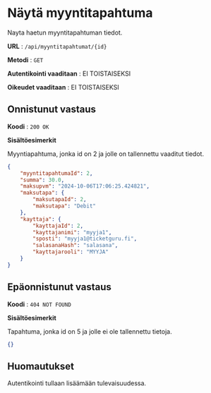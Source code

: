 # Näytä myyntitapahtuma

Nayta haetun myyntitapahtuman tiedot.

**URL** : `/api/myyntitapahtumat/{id}`

**Metodi** : `GET`

**Autentikointi vaaditaan** : EI TOISTAISEKSI

**Oikeudet vaaditaan** : EI TOISTAISEKSI

## Onnistunut vastaus

**Koodi** : `200 OK`

**Sisältöesimerkit**

Myyntiapahtuma, jonka id on 2 ja jolle on tallennettu vaaditut tiedot.

```json
{
    "myyntitapahtumaId": 2,
    "summa": 30.0,
    "maksupvm": "2024-10-06T17:06:25.424821",
    "maksutapa": {
        "maksutapaId": 2,
        "maksutapa": "Debit"
    },
    "kayttaja": {
        "kayttajaId": 2,
        "kayttajanimi": "myyja1",
        "sposti": "myyja1@ticketguru.fi",
        "salasanaHash": "salasana",
        "kayttajarooli": "MYYJA"
    }
}
```




## Epäonnistunut vastaus

**Koodi** : `404 NOT FOUND`

**Sisältöesimerkit**

Tapahtuma, jonka id on 5 ja jolle ei ole tallennettu tietoja.

```json
{}
```

## Huomautukset

Autentikointi tullaan lisäämään tulevaisuudessa.

